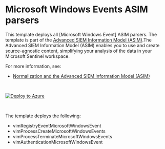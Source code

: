 # Microsoft Windows Events ASIM parsers

This template deploys all [Microsoft Windows Event] ASIM parsers. The template is part of the [Advanced SIEM Information Model (ASIM)](https://aka.ms/AzSentinelNormalization).The Advanced SIEM Information Model (ASIM) enables you to use and create source-agnostic content, simplifying your analysis of the data in your Microsoft Sentinel workspace.

For more information, see:
- [Normalization and the Advanced SIEM Information Model (ASIM)](https://aka.ms/AzSentinelNormalization)

<br>

[![Deploy to Azure](https://aka.ms/deploytoazurebutton)](https://aka.ms/AzSentinelWindowsEventARM)

<br>

The template deploys the following:
 * vimRegistryEventMicrosoftWindowsEvent
 * vimProcessCreateMicrosoftWindowsEvents
 * vimProcessTerminateMicrosoftWindowsEvents
 * vimAuthenticationMicrosoftWindowsEvent  

<br>
